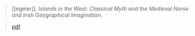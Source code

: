 > [[egeler]]. *Islands in the West: Classical Myth and the Medieval Norse and irish Geographical Imagination*.

> [pdf](a/egeler2017.pdf)